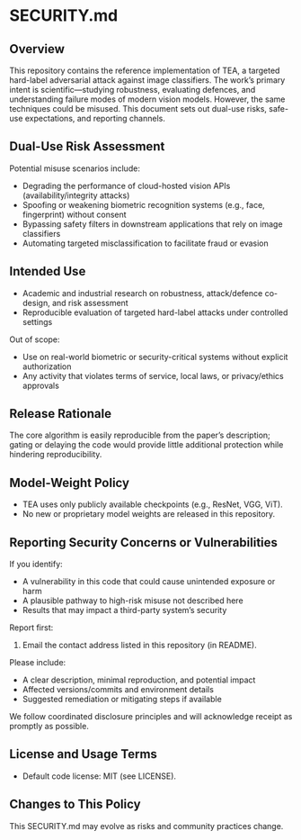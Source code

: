 # SECURITY.md

## Overview
This repository contains the reference implementation of TEA, a targeted hard-label adversarial attack against image classifiers. The work’s primary intent is scientific—studying robustness, evaluating defences, and understanding failure modes of modern vision models. However, the same techniques could be misused. This document sets out dual-use risks, safe-use expectations, and reporting channels.

## Dual-Use Risk Assessment
Potential misuse scenarios include:
- Degrading the performance of cloud-hosted vision APIs (availability/integrity attacks)
- Spoofing or weakening biometric recognition systems (e.g., face, fingerprint) without consent
- Bypassing safety filters in downstream applications that rely on image classifiers
- Automating targeted misclassification to facilitate fraud or evasion

## Intended Use
- Academic and industrial research on robustness, attack/defence co-design, and risk assessment
- Reproducible evaluation of targeted hard-label attacks under controlled settings

Out of scope:
- Use on real-world biometric or security-critical systems without explicit authorization
- Any activity that violates terms of service, local laws, or privacy/ethics approvals

## Release Rationale
The core algorithm is easily reproducible from the paper’s description; gating or delaying the code would provide little additional protection while hindering reproducibility. 

## Model-Weight Policy
- TEA uses only publicly available checkpoints (e.g., ResNet, VGG, ViT).
- No new or proprietary model weights are released in this repository.

## Reporting Security Concerns or Vulnerabilities
If you identify:
- A vulnerability in this code that could cause unintended exposure or harm
- A plausible pathway to high-risk misuse not described here
- Results that may impact a third-party system’s security

Report first:
1) Email the contact address listed in this repository (in README).

Please include:
- A clear description, minimal reproduction, and potential impact
- Affected versions/commits and environment details
- Suggested remediation or mitigating steps if available

We follow coordinated disclosure principles and will acknowledge receipt as promptly as possible.

## License and Usage Terms
- Default code license: MIT (see LICENSE).

## Changes to This Policy
This SECURITY.md may evolve as risks and community practices change.
